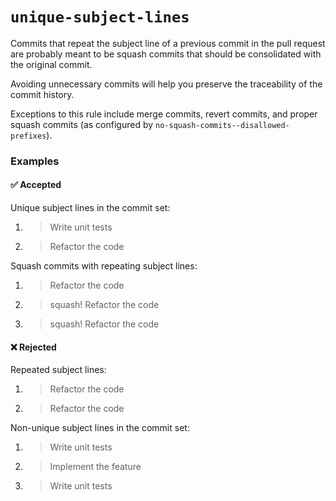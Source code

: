 # `unique-subject-lines`

Commits that repeat the subject line of a previous commit in the pull request
are probably meant to be squash commits that should be consolidated with the
original commit.

Avoiding unnecessary commits will help you preserve the traceability of the
commit history.

Exceptions to this rule include merge commits, revert commits, and proper squash
commits (as configured by `no-squash-commits--disallowed-prefixes`).

### Examples
#### ✅ Accepted
Unique subject lines in the commit set:
1. > Write unit tests
2. > Refactor the code

Squash commits with repeating subject lines:
1. > Refactor the code
2. > squash! Refactor the code
3. > squash! Refactor the code

#### ❌ Rejected
Repeated subject lines:
1. > Refactor the code
2. > Refactor the code

Non-unique subject lines in the commit set:
1. > Write unit tests
2. > Implement the feature
3. > Write unit tests
